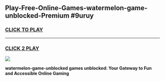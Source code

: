 
## Play-Free-Online-Games-watermelon-game-unblocked-Premium #9uruy
<h3>
<a href="https://premium.freeplayer.one?title=watermelon-game-unblocked&ref=8M">CLICK TO PLAY</a></h3>
<hr>

<h3>
<a href="https://premium.freeplayer.one?title=watermelon-game-unblocked&ref=8M">CLICK 2 PLAY</a>
  
</h3>

<a href="https://premium.freeplayer.one?title=watermelon-game-unblocked&ref=8M"><img src="https://clearcache.store/games.png"></a>


**watermelon-game-unblocked games unblocked: Your Gateway to Fun and Accessible Online Gaming**
